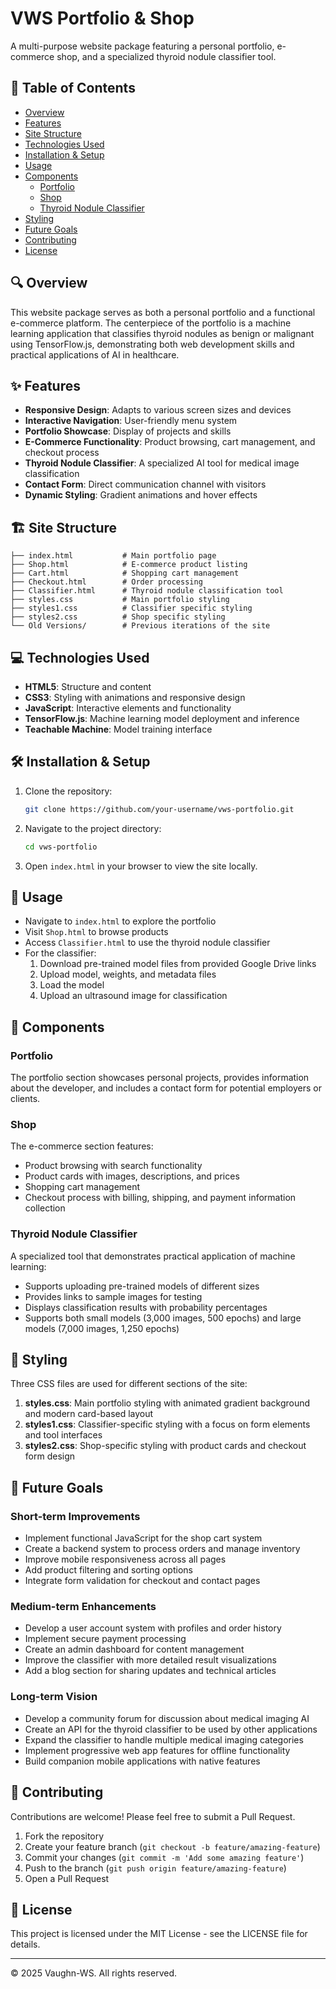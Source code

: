 # VWS Portfolio & Shop

A multi-purpose website package featuring a personal portfolio, e-commerce shop, and a specialized thyroid nodule classifier tool.

## 📑 Table of Contents

- [Overview](#overview)
- [Features](#features)
- [Site Structure](#site-structure)
- [Technologies Used](#technologies-used)
- [Installation & Setup](#installation--setup)
- [Usage](#usage)
- [Components](#components)
  - [Portfolio](#portfolio)
  - [Shop](#shop)
  - [Thyroid Nodule Classifier](#thyroid-nodule-classifier)
- [Styling](#styling)
- [Future Goals](#future-goals)
- [Contributing](#contributing)
- [License](#license)

## 🔍 Overview

This website package serves as both a personal portfolio and a functional e-commerce platform. The centerpiece of the portfolio is a machine learning application that classifies thyroid nodules as benign or malignant using TensorFlow.js, demonstrating both web development skills and practical applications of AI in healthcare.

## ✨ Features

- **Responsive Design**: Adapts to various screen sizes and devices
- **Interactive Navigation**: User-friendly menu system
- **Portfolio Showcase**: Display of projects and skills
- **E-Commerce Functionality**: Product browsing, cart management, and checkout process
- **Thyroid Nodule Classifier**: A specialized AI tool for medical image classification
- **Contact Form**: Direct communication channel with visitors
- **Dynamic Styling**: Gradient animations and hover effects

## 🏗️ Site Structure

```
├── index.html           # Main portfolio page
├── Shop.html            # E-commerce product listing
├── Cart.html            # Shopping cart management
├── Checkout.html        # Order processing
├── Classifier.html      # Thyroid nodule classification tool
├── styles.css           # Main portfolio styling
├── styles1.css          # Classifier specific styling 
├── styles2.css          # Shop specific styling
└── Old Versions/        # Previous iterations of the site
```

## 💻 Technologies Used

- **HTML5**: Structure and content
- **CSS3**: Styling with animations and responsive design
- **JavaScript**: Interactive elements and functionality
- **TensorFlow.js**: Machine learning model deployment and inference
- **Teachable Machine**: Model training interface

## 🛠️ Installation & Setup

1. Clone the repository:
   ```bash
   git clone https://github.com/your-username/vws-portfolio.git
   ```

2. Navigate to the project directory:
   ```bash
   cd vws-portfolio
   ```

3. Open `index.html` in your browser to view the site locally.

## 📱 Usage

- Navigate to `index.html` to explore the portfolio
- Visit `Shop.html` to browse products
- Access `Classifier.html` to use the thyroid nodule classifier
- For the classifier:
  1. Download pre-trained model files from provided Google Drive links
  2. Upload model, weights, and metadata files
  3. Load the model
  4. Upload an ultrasound image for classification

## 🧩 Components

### Portfolio

The portfolio section showcases personal projects, provides information about the developer, and includes a contact form for potential employers or clients.

### Shop

The e-commerce section features:
- Product browsing with search functionality
- Product cards with images, descriptions, and prices
- Shopping cart management
- Checkout process with billing, shipping, and payment information collection

### Thyroid Nodule Classifier

A specialized tool that demonstrates practical application of machine learning:
- Supports uploading pre-trained models of different sizes
- Provides links to sample images for testing
- Displays classification results with probability percentages
- Supports both small models (3,000 images, 500 epochs) and large models (7,000 images, 1,250 epochs)

## 🎨 Styling

Three CSS files are used for different sections of the site:

1. **styles.css**: Main portfolio styling with animated gradient background and modern card-based layout
2. **styles1.css**: Classifier-specific styling with a focus on form elements and tool interfaces
3. **styles2.css**: Shop-specific styling with product cards and checkout form design

## 🚀 Future Goals

### Short-term Improvements
- Implement functional JavaScript for the shop cart system
- Create a backend system to process orders and manage inventory
- Improve mobile responsiveness across all pages
- Add product filtering and sorting options
- Integrate form validation for checkout and contact pages

### Medium-term Enhancements
- Develop a user account system with profiles and order history
- Implement secure payment processing
- Create an admin dashboard for content management
- Improve the classifier with more detailed result visualizations
- Add a blog section for sharing updates and technical articles

### Long-term Vision
- Develop a community forum for discussion about medical imaging AI
- Create an API for the thyroid classifier to be used by other applications
- Expand the classifier to handle multiple medical imaging categories
- Implement progressive web app features for offline functionality
- Build companion mobile applications with native features

## 👥 Contributing

Contributions are welcome! Please feel free to submit a Pull Request.

1. Fork the repository
2. Create your feature branch (`git checkout -b feature/amazing-feature`)
3. Commit your changes (`git commit -m 'Add some amazing feature'`)
4. Push to the branch (`git push origin feature/amazing-feature`)
5. Open a Pull Request

## 📄 License

This project is licensed under the MIT License - see the LICENSE file for details.

---

© 2025 Vaughn-WS. All rights reserved.

